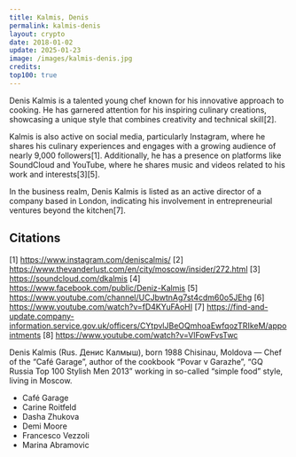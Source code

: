 ```yaml
---
title: Kalmis, Denis
permalink: kalmis-denis
layout: crypto
date: 2018-01-02
update: 2025-01-23
image: /images/kalmis-denis.jpg
credits:
top100: true
---
```


Denis Kalmis is a talented young chef known for his innovative approach to cooking. He has garnered attention for his inspiring culinary creations, showcasing a unique style that combines creativity and technical skill[2].

Kalmis is also active on social media, particularly Instagram, where he shares his culinary experiences and engages with a growing audience of nearly 9,000 followers[1]. Additionally, he has a presence on platforms like SoundCloud and YouTube, where he shares music and videos related to his work and interests[3][5].

In the business realm, Denis Kalmis is listed as an active director of a company based in London, indicating his involvement in entrepreneurial ventures beyond the kitchen[7].

## Citations

[1] https://www.instagram.com/deniscalmis/
[2] https://www.thevanderlust.com/en/city/moscow/insider/272.html
[3] https://soundcloud.com/dkalmis
[4] https://www.facebook.com/public/Deniz-Kalmis
[5] https://www.youtube.com/channel/UCJbwtnAg7st4cdm60o5JEhg
[6] https://www.youtube.com/watch?v=fD4KYuFAoHI
[7] https://find-and-update.company-information.service.gov.uk/officers/CYtpvlJBeOQmhoaEwfqozTRIkeM/appointments
[8] https://www.youtube.com/watch?v=VlFowFvsTwc

Denis Kalmis (Rus. Денис Калмыш), born 1988 Chisinau, Moldova — Chef of the “Café Garage”, author of the cookbook “Povar v Garazhe”, “GQ Russia Top 100 Stylish Men 2013” working in so-called “simple food” style, living in Moscow.

+ Café Garage
+ Carine Roitfeld
+ Dasha Zhukova
+ Demi Moore
+ Francesco Vezzoli
+ Marina Abramovic

